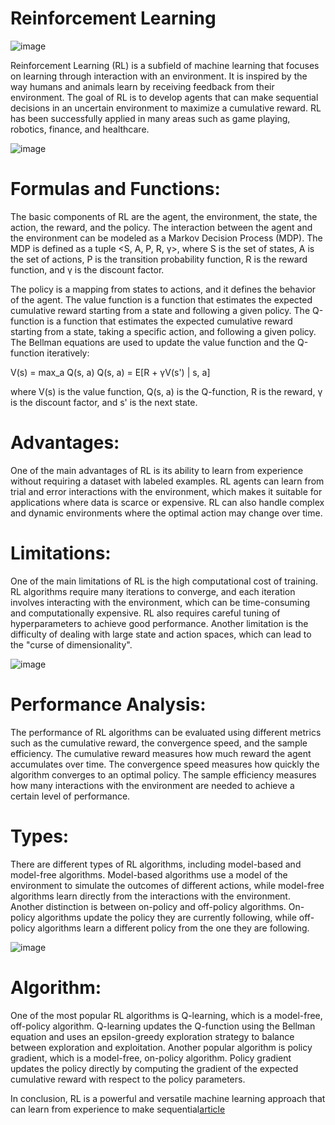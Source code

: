 # Reinforcement Learning

![image](https://editor.analyticsvidhya.com/uploads/197201.jpg)

Reinforcement Learning (RL) is a subfield of machine learning that focuses on learning through interaction with an environment. It is inspired by the way humans and animals learn by receiving feedback from their environment. The goal of RL is to develop agents that can make sequential decisions in an uncertain environment to maximize a cumulative reward. RL has been successfully applied in many areas such as game playing, robotics, finance, and healthcare.

![image](https://editor.analyticsvidhya.com/uploads/496302.jpg)

# Formulas and Functions:
The basic components of RL are the agent, the environment, the state, the action, the reward, and the policy. The interaction between the agent and the environment can be modeled as a Markov Decision Process (MDP). The MDP is defined as a tuple <S, A, P, R, γ>, where S is the set of states, A is the set of actions, P is the transition probability function, R is the reward function, and γ is the discount factor.

The policy is a mapping from states to actions, and it defines the behavior of the agent. The value function is a function that estimates the expected cumulative reward starting from a state and following a given policy. The Q-function is a function that estimates the expected cumulative reward starting from a state, taking a specific action, and following a given policy. The Bellman equations are used to update the value function and the Q-function iteratively:

V(s) = max_a Q(s, a)
Q(s, a) = E[R + γV(s') | s, a]

where V(s) is the value function, Q(s, a) is the Q-function, R is the reward, γ is the discount factor, and s' is the next state.

# Advantages:
One of the main advantages of RL is its ability to learn from experience without requiring a dataset with labeled examples. RL agents can learn from trial and error interactions with the environment, which makes it suitable for applications where data is scarce or expensive. RL can also handle complex and dynamic environments where the optimal action may change over time.

# Limitations:
One of the main limitations of RL is the high computational cost of training. RL algorithms require many iterations to converge, and each iteration involves interacting with the environment, which can be time-consuming and computationally expensive. RL also requires careful tuning of hyperparameters to achieve good performance. Another limitation is the difficulty of dealing with large state and action spaces, which can lead to the "curse of dimensionality".

![image](https://editor.analyticsvidhya.com/uploads/977447.jpg)

# Performance Analysis:
The performance of RL algorithms can be evaluated using different metrics such as the cumulative reward, the convergence speed, and the sample efficiency. The cumulative reward measures how much reward the agent accumulates over time. The convergence speed measures how quickly the algorithm converges to an optimal policy. The sample efficiency measures how many interactions with the environment are needed to achieve a certain level of performance.


# Types:
There are different types of RL algorithms, including model-based and model-free algorithms. Model-based algorithms use a model of the environment to simulate the outcomes of different actions, while model-free algorithms learn directly from the interactions with the environment. Another distinction is between on-policy and off-policy algorithms. On-policy algorithms update the policy they are currently following, while off-policy algorithms learn a different policy from the one they are following.

![image](https://editor.analyticsvidhya.com/uploads/568749.png)

# Algorithm:
One of the most popular RL algorithms is Q-learning, which is a model-free, off-policy algorithm. Q-learning updates the Q-function using the Bellman equation and uses an epsilon-greedy exploration strategy to balance between exploration and exploitation. Another popular algorithm is policy gradient, which is a model-free, on-policy algorithm. Policy gradient updates the policy directly by computing the gradient of the expected cumulative reward with respect to the policy parameters.

In conclusion, RL is a powerful and versatile machine learning approach that can learn from experience to make sequential[article](https://blog.floydhub.com/an-introduction-to-q-learning-reinforcement-learning/)

